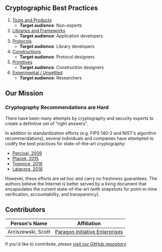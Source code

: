 ## Cryptographic Best Practices

1. [Tools and Products](/products)
   * **Target audience**: Non-experts
2. [Libraries and Frameworks](/libraries)
   * **Target audience**: Application developers
3. [Protocols](/protocols)
   * **Target audience**: Library developers
4. [Constructions](/constructions)
   * **Target audience**: Protocol designers
5. [Primitives](/primitives)
   * **Target audience**: Construction designers
6. [Experimental / Unsettled](/experimental)
   * **Target audience**: Researchers

## Our Mission

### Cryptography Recommendations are Hard

There have been many attempts by cryptography and security experts to
create a definitive set of "right answers".

In addition to standardization efforts (e.g. FIPS 140-2 and NIST's algorithm
recommendations), several individuals and companies have attempted to codify
the best practices for state-of-the-art cryptography:

* [Percival, 2009](https://www.daemonology.net/blog/2009-06-11-cryptographic-right-answers.html)
* [Ptacek, 2015](https://gist.github.com/tqbf/be58d2d39690c3b366ad)
* [Toponce, 2016](https://gist.github.com/atoponce/07d8d4c833873be2f68c34f9afc5a78a)
* [Latacora, 2018](https://latacora.micro.blog/2018/04/03/cryptographic-right-answers.html)

However, these efforts are *ad hoc* and carry no freshness guarantees.
The authors believe the Internet is better served by a living document that
encapsulates the current state-of-the-art (with snapshots for point-in-time
verification, accountability, and transparency).

## Contributors

| Person's Name      | Affiliation                                            |
|--------------------|--------------------------------------------------------|
| Arciszewski, Scott | [Paragon Initiative Enterprises](https://paragonie.com)|

If you'd like to contribute, please [visit our GitHub repository](https://github.com/bikeshedders/crypto-best-practices).
